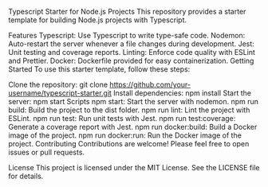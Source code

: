 Typescript Starter for Node.js Projects
This repository provides a starter template for building Node.js projects with Typescript.

Features
Typescript: Use Typescript to write type-safe code.
Nodemon: Auto-restart the server whenever a file changes during development.
Jest: Unit testing and coverage reports.
Linting: Enforce code quality with ESLint and Prettier.
Docker: Dockerfile provided for easy containerization.
Getting Started
To use this starter template, follow these steps:

Clone the repository: git clone https://github.com/your-username/typescript-starter.git
Install dependencies: npm install
Start the server: npm start
Scripts
npm start: Start the server with nodemon.
npm run build: Build the project to the dist folder.
npm run lint: Lint the project with ESLint.
npm run test: Run unit tests with Jest.
npm run test:coverage: Generate a coverage report with Jest.
npm run docker:build: Build a Docker image of the project.
npm run docker:run: Run the Docker image of the project.
Contributing
Contributions are welcome! Please feel free to open issues or pull requests.

License
This project is licensed under the MIT License. See the LICENSE file for details.
